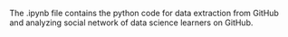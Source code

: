 The .ipynb file contains the python code for data extraction from GitHub and analyzing social network of data science learners on GitHub.
